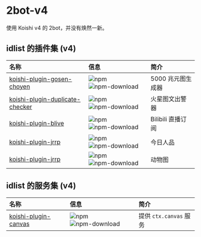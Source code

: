 # 2bot-v4

使用 Koishi v4 的 2bot，并没有焕然一新。

## idlist 的插件集 (v4)

| 名称 | 信息 | 简介 |
| :- | :- | :- |
| [koishi-plugin-gosen-choyen](https://github.com/idlist/koishi-plugin-gosen-choyen) | ![npm](https://img.shields.io/npm/v/koishi-plugin-gosen-choyen?style=flat-square) ![npm-download](https://img.shields.io/npm/dw/koishi-plugin-gosen-choyen?style=flat-square) | 5000 兆元图生成器 |
| [koishi-plugin-duplicate-checker](https://github.com/idlist/koishi-plugin-duplicate-checker) | ![npm](https://img.shields.io/npm/v/koishi-plugin-duplicate-checker?style=flat-square) ![npm-download](https://img.shields.io/npm/dw/koishi-plugin-duplicate-checker?style=flat-square) | 火星图文出警器 |
| [koishi-plugin-blive](https://github.com/idlist/koishi-plugin-blive) | ![npm](https://img.shields.io/npm/v/koishi-plugin-blive?style=flat-square) ![npm-download](https://img.shields.io/npm/dw/koishi-plugin-blive?style=flat-square) | Bilibili 直播订阅 |
| [koishi-plugin-jrrp](https://github.com/idlist/koishi-plugin-jrrp) | ![npm](https://img.shields.io/npm/v/koishi-plugin-jrrp?style=flat-square) ![npm-download](https://img.shields.io/npm/dw/koishi-plugin-jrrp?style=flat-square) | 今日人品 |
| [koishi-plugin-jrrp](https://github.com/idlist/koishi-plugin-animal-picture) | ![npm](https://img.shields.io/npm/v/koishi-plugin-animal-picture?style=flat-square) ![npm-download](https://img.shields.io/npm/dw/koishi-plugin-animal-picture?style=flat-square) | 动物图 |

## idlist 的服务集 (v4)

| 名称 | 信息 | 简介 |
| :- | :- | :- |
| [koishi-plugin-canvas](https://github.com/idlist/koishi-plugin-canvas) | ![npm](https://img.shields.io/npm/v/koishi-plugin-jrrp?style=flat-square) ![npm-download](https://img.shields.io/npm/dw/koishi-plugin-canvas?style=flat-square) | 提供 `ctx.canvas` 服务 |